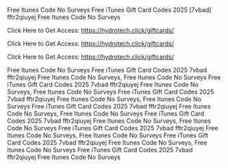 Free Itunes Code No Surveys Free iTunes Gift Card Codes 2025 [7vbad] fftr2qiuyej Free Itunes Code No Surveys

Click Here to Get Access: https://hydrotech.click/giftcards/

Click Here to Get Access: https://hydrotech.click/giftcards/

Click Here to Get Access: https://hydrotech.click/giftcards/

Free Itunes Code No Surveys Free iTunes Gift Card Codes 2025 7vbad fftr2qiuyej Free Itunes Code No Surveys, Free Itunes Code No Surveys Free iTunes Gift Card Codes 2025 7vbad fftr2qiuyej Free Itunes Code No Surveys, Free Itunes Code No Surveys Free iTunes Gift Card Codes 2025 7vbad fftr2qiuyej Free Itunes Code No Surveys, Free Itunes Code No Surveys Free iTunes Gift Card Codes 2025 7vbad fftr2qiuyej Free Itunes Code No Surveys, Free Itunes Code No Surveys Free iTunes Gift Card Codes 2025 7vbad fftr2qiuyej Free Itunes Code No Surveys, Free Itunes Code No Surveys Free iTunes Gift Card Codes 2025 7vbad fftr2qiuyej Free Itunes Code No Surveys, Free Itunes Code No Surveys Free iTunes Gift Card Codes 2025 7vbad fftr2qiuyej Free Itunes Code No Surveys, Free Itunes Code No Surveys Free iTunes Gift Card Codes 2025 7vbad fftr2qiuyej Free Itunes Code No Surveys
